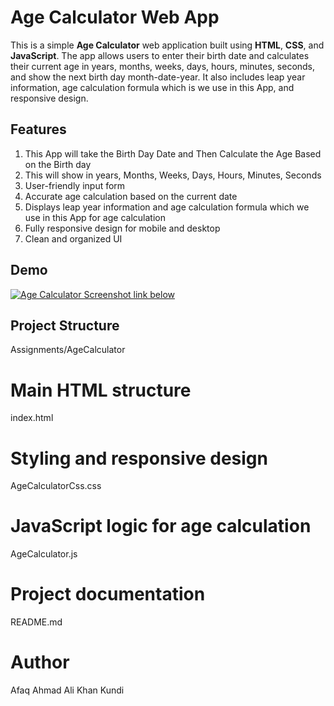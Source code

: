 # Age Calculator Web App

This is a simple **Age Calculator** web application built using **HTML**, **CSS**, and **JavaScript**. The app allows users to enter their birth date and calculates their current age in years, months, weeks, days, hours, minutes, seconds, and show the next birth day month-date-year. It also includes leap year information, age calculation formula which is we use in this App, and responsive design.


## Features

1. This App will take the Birth Day Date and Then Calculate the Age Based on the Birth day
2. This will show in years, Months, Weeks, Days, Hours, Minutes, Seconds
3. User-friendly input form
4. Accurate age calculation based on the current date
5. Displays leap year information and age calculation formula which we use in this App for age calculation
6. Fully responsive design for mobile and desktop
7. Clean and organized UI

## Demo

[![Age Calculator Screenshot link below](./assests/Age_calculation.png)](./assests/Age_calculation_1.png)
## Project Structure

Assignments/AgeCalculator
 # Main HTML structure
   index.html
 # Styling and responsive design
   AgeCalculatorCss.css
 # JavaScript logic for age calculation
   AgeCalculator.js
 # Project documentation
   README.md

# Author

  Afaq Ahmad Ali Khan Kundi
